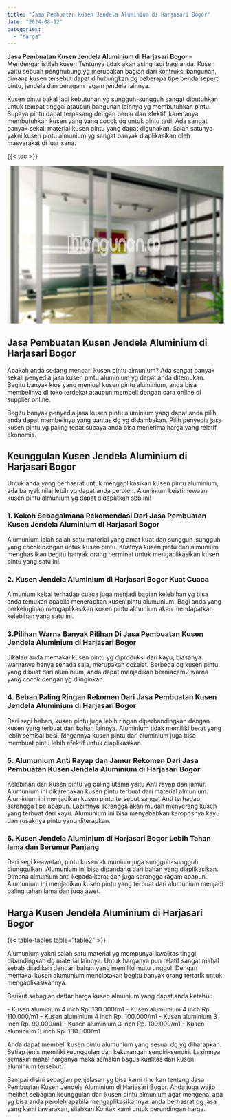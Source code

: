 ```yaml
---
title: "Jasa Pembuatan Kusen Jendela Aluminium di Harjasari Bogor"
date: "2024-08-12"
categories: 
  - "harga"
---
```


**Jasa Pembuatan Kusen Jendela Aluminium di Harjasari Bogor** – Mendengar istileh kusen Tentunya tidak akan asing lagi bagi anda. Kusen yaitu sebuah penghubung yg merupakan bagian dari kontruksi bangunan, dimana kusen tersebut dapat dihubungkan dg beberapa tipe benda seperti pintu, jendela dan beragam ragam jendela lainnya.

Kusen pintu bakal jadi kebutuhan yg sungguh-sungguh sangat dibutuhkan untuk tempat tinggal ataupun bangunan lainnya yg membutuhkan pintu. Supaya pintu dapat terpasang dengan benar dan efektif, karenanya membutuhkan kusen yang yang cocok dg untuk pintu tadi. Ada sangat banyak sekali material kusen pintu yang dapat digunakan. Salah satunya yakni kusen pintu almunium yg sangat banyak diaplikasikan oleh masyarakat di luar sana.

{{< toc >}}

![Jasa Pembuatan Kusen Jendela Aluminium di Harjasari Bogor](/images/harga-kusen-jendela-alumunium-43.png)

## Jasa Pembuatan Kusen Jendela Aluminium di Harjasari Bogor

Apakah anda sedang mencari kusen pintu almunium? Ada sangat banyak sekali penyedia jasa kusen pintu aluminium yg dapat anda ditemukan. Begitu banyak kios yang menjual kusen pintu aluminium, anda bisa membelinya di toko terdekat ataupun membeli dengan cara online di supplier online.

Begitu banyak penyedia jasa kusen pintu aluminium yang dapat anda pilih, anda dapat membelinya yang pantas dg yg didambakan. Pilih penyedia jasa kusen pintu yg paling tepat supaya anda bisa menerima harga yang relatif ekonomis.

## Keunggulan Kusen Jendela Aluminium di Harjasari Bogor

Untuk anda yang berhasrat untuk mengaplikasikan kusen pintu aluminium, ada banyak nilai lebih yg dapat anda peroleh. Aluminium keistimewaan kusen pintu almunium yg dapat didapatkan sbb ini!

### 1\. Kokoh Sebagaimana Rekomendasi Dari Jasa Pembuatan Kusen Jendela Aluminium di Harjasari Bogor

Alumunium ialah salah satu material yang amat kuat dan sungguh-sungguh yang cocok dengan untuk kusen pintu. Kuatnya kusen pintu dari almunium menghasilkan begitu banyak orang berminat untuk mengaplikasikan kusen pintu yang satu ini.

### 2\. Kusen Jendela Aluminium di Harjasari Bogor Kuat Cuaca

Almunium kebal terhadap cuaca juga menjadi bagian kelebihan yg bisa anda temukan apabila menerapkan kusen pintu alumunium. Bagi anda yang berkeinginan mengaplikasikan kusen pintu almunium akan mendapatkan kelebihan yang satu ini.

### 3.Pilihan Warna Banyak Pilihan Di Jasa Pembuatan Kusen Jendela Aluminium di Harjasari Bogor

Jikalau anda memakai kusen pintu yg diproduksi dari kayu, biasanya warnanya hanya senada saja, merupakan cokelat. Berbeda dg kusen pintu yang dibuat dari aluminium, anda dapat menjadikan bermacam2 warna yang cocok dengan yg diinginkan.

### 4\. Beban Paling Ringan Rekomen Dari Jasa Pembuatan Kusen Jendela Aluminium di Harjasari Bogor

Dari segi beban, kusen pintu juga lebih ringan diperbandingkan dengan kusen yang terbuat dari bahan lainnya. Aluminium tidak memiliki berat yang lebih semisal besi. Ringannya kusen pintu dari aluminium juga bisa membuat pintu lebih efektif untuk diaplikasikan.

### 5\. Alumunium Anti Rayap dan Jamur Rekomen Dari Jasa Pembuatan Kusen Jendela Aluminium di Harjasari Bogor

Kelebihan dari kusen pintu yg paling utama yaitu Anti rayap dan jamur. Alumunium ini dikarenakan kusen pintu terbuat dari material almunium. Aluminium ini menjadikan kusen pintu tersebut sangat Anti terhadap serangga tipe apapun. Lazimnya serangga akan mudah menyerang kusen yang terbuat dari kayu. Alumunium ini bisa menyebabkan keroposnya kayu dan rusaknya pintu yang diterapkan.

### 6\. Kusen Jendela Aluminium di Harjasari Bogor Lebih Tahan lama dan Berumur Panjang

Dari segi keawetan, pintu kusen alumunium juga sungguh-sungguh diunggulkan. Alumunium ini bisa dipandang dari bahan yang diaplikasikan. Dimana almunium anti kepada karat dan juga serangga ragam apapun. Alumunium ini menjadikan kusen pintu yang terbuat dari alumunium menjadi paling tahan lama dan juga awet.

## Harga Kusen Jendela Aluminium di Harjasari Bogor

{{< table-tables table="table2" >}}

Alumunium yakni salah satu material yg mempunyai kwalitas tinggi dibandingkan dg material lainnya. Untuk harganya pun relatif sangat mahal sebab dijadikan dengan bahan yang memiliki mutu unggul. Dengan memakai kusen alumunium menciptakan begitu banyak orang tertarik untuk mengaplikasikannya.

Berikut sebagian daftar harga kusen almunium yang dapat anda ketahui:

\- Kusen aluminium 4 inch Rp. 130.000/m1 - Kusen alumunium 4 inch Rp. 110.000/m1 - Kusen aluminium 4 inch Rp. 100.000/m1 - Kusen aluminium 3 inch Rp. 90.000/m1 - Kusen aluminium 3 inch Rp. 100.000/m1 - Kusen aluminium 3 inch Rp. 130.000/m1

Anda dapat membeli kusen pintu alumunium yang sesuai dg yg diharapkan. Setiap jenis memiliki keunggulan dan kekurangan sendiri-sendiri. Lazimnya semakin mahal harganya maka semakin bagus kualitas dari kusen aluminium tersebut.

Sampai disini sebagian penjelasan yg bisa kami rincikan tentang Jasa Pembuatan Kusen Jendela Aluminium di Harjasari Bogor. Anda juga wajib melihat sebagian keunggulan dari kusen pintu almunium agar mengenal apa yg bisa anda peroleh apabila mengaplikasikannya. anda berhasrat dg jasa yang kami tawarakan, silahkan Kontak kami untuk perundingan harga.

